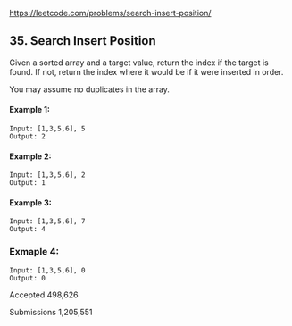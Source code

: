 https://leetcode.com/problems/search-insert-position/

## 35. Search Insert Position
Given a sorted array and a target value, return the index if the target is found. If not, return the index where it would be if it were inserted in order.

You may assume no duplicates in the array.

#### Example 1:
```
Input: [1,3,5,6], 5
Output: 2
```

#### Example 2:
```
Input: [1,3,5,6], 2
Output: 1
```

#### Example 3:
```
Input: [1,3,5,6], 7
Output: 4
```

### Exmaple 4:
```
Input: [1,3,5,6], 0
Output: 0
```
Accepted
498,626

Submissions
1,205,551

